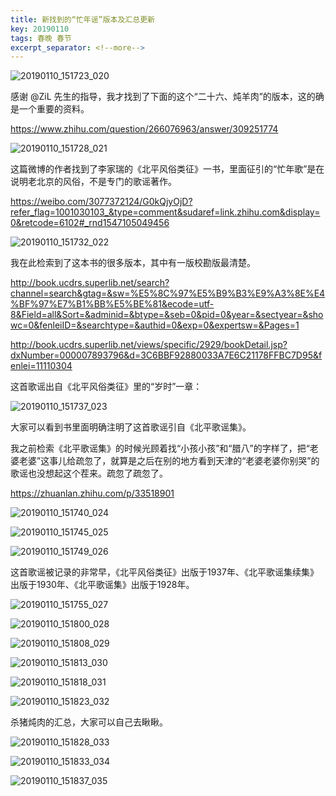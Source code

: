 ```yaml
---
title: 新找到的“忙年谣”版本及汇总更新
key: 20190110
tags: 春晚 春节
excerpt_separator: <!--more-->
---
```


![20190110_151723_020](/assets/images/20190110_151723_020.jpg)

感谢
@ZiL  先生的指导，我才找到了下面的这个“二十六、炖羊肉”的版本，这的确是一个重要的资料。

https://www.zhihu.com/question/266076963/answer/309251774

![20190110_151728_021](/assets/images/20190110_151728_021.jpg)
 <!--more-->
这篇微博的作者找到了李家瑞的《北平风俗类征》一书，里面征引的“忙年歌”是在说明老北京的风俗，不是专门的歌谣著作。

https://weibo.com/3077372124/G0kQjyOjD?refer_flag=1001030103_&type=comment&sudaref=link.zhihu.com&display=0&retcode=6102#_rnd1547105049456

![20190110_151732_022](/assets/images/20190110_151732_022.jpg)

我在此检索到了这本书的很多版本，其中有一版校勘版最清楚。

http://book.ucdrs.superlib.net/search?channel=search&gtag=&sw=%E5%8C%97%E5%B9%B3%E9%A3%8E%E4%BF%97%E7%B1%BB%E5%BE%81&ecode=utf-8&Field=all&Sort=&adminid=&btype=&seb=0&pid=0&year=&sectyear=&showc=0&fenleiID=&searchtype=&authid=0&exp=0&expertsw=&Pages=1

http://book.ucdrs.superlib.net/views/specific/2929/bookDetail.jsp?dxNumber=000007893796&d=3C6BBF92880033A7E6C21178FFBC7D95&fenlei=11110304


这首歌谣出自《北平风俗类征》里的“岁时”一章：


![20190110_151737_023](/assets/images/20190110_151737_023.jpg)

大家可以看到书里面明确注明了这首歌谣引自《北平歌谣集》。


我之前检索《北平歌谣集》的时候光顾着找“小孩小孩”和“腊八”的字样了，把“老婆老婆”这事儿给疏忽了，就算是之后在别的地方看到天津的“老婆老婆你别哭”的歌谣也没想起这个茬来。疏忽了疏忽了。

https://zhuanlan.zhihu.com/p/33518901

![20190110_151740_024](/assets/images/20190110_151740_024.jpg)

![20190110_151745_025](/assets/images/20190110_151745_025.jpg)

![20190110_151749_026](/assets/images/20190110_151749_026.jpg)


这首歌谣被记录的非常早，《北平风俗类征》出版于1937年、《北平歌谣集续集》出版于1930年、《北平歌谣集》出版于1928年。

![20190110_151755_027](/assets/images/20190110_151755_027.jpg)

![20190110_151800_028](/assets/images/20190110_151800_028.jpg)

![20190110_151808_029](/assets/images/20190110_151808_029.jpg)

![20190110_151813_030](/assets/images/20190110_151813_030.jpg)

![20190110_151818_031](/assets/images/20190110_151818_031.jpg)

![20190110_151823_032](/assets/images/20190110_151823_032.jpg)


杀猪炖肉的汇总，大家可以自己去瞅瞅。


![20190110_151828_033](/assets/images/20190110_151828_033.jpg)


![20190110_151833_034](/assets/images/20190110_151833_034.jpg)

![20190110_151837_035](/assets/images/20190110_151837_035.jpg)
